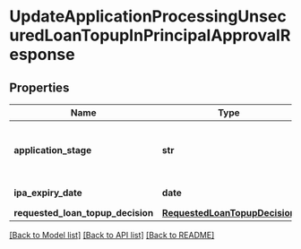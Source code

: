 # UpdateApplicationProcessingUnsecuredLoanTopupInPrincipalApprovalResponse

## Properties
Name | Type | Description | Notes
------------ | ------------- | ------------- | -------------
**application_stage** | **str** | Current stage of an application.This is a reference data field. Please use /v1/utilities/referenceData/{applicationStage} resource to get possible value of this field with description. | [optional] 
**ipa_expiry_date** | **date** | In principle approval expiration date in ISO 8601 date format YYYY-MM-DD | [optional] 
**requested_loan_topup_decision** | [**RequestedLoanTopupDecision**](RequestedLoanTopupDecision.md) |  | [optional] 

[[Back to Model list]](../README.md#documentation-for-models) [[Back to API list]](../README.md#documentation-for-api-endpoints) [[Back to README]](../README.md)

